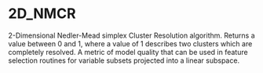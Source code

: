 # 2D_NMCR
2-Dimensional Nedler-Mead simplex Cluster Resolution algorithm. Returns a value between 0 and 1, where a value of 1 describes two clusters which are completely resolved. A metric of model quality that can be used in feature selection routines for variable subsets projected into a linear subspace.

